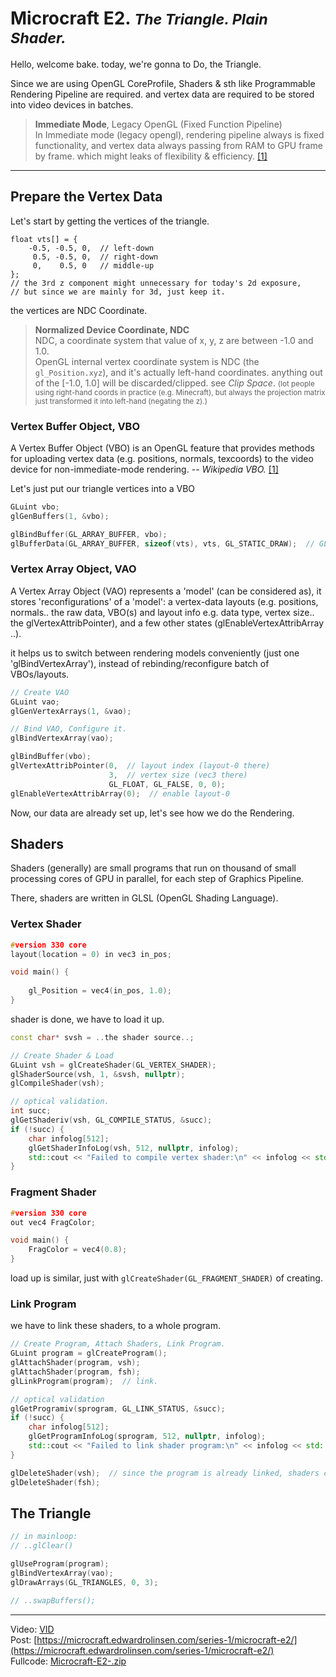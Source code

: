 
# Microcraft E2. <small>_The Triangle. Plain Shader._</small>

Hello, welcome bake. today, we're gonna to Do, the Triangle.

Since we are using OpenGL CoreProfile, Shaders & sth like Programmable Rendering Pipeline are required.
and vertex data are required to be stored into video devices in batches.

> **Immediate Mode**, Legacy OpenGL (Fixed Function Pipeline)  
> In Immediate mode (legacy opengl), rendering pipeline always is fixed functionality, 
> and vertex data always passing from RAM to GPU frame by frame. which might leaks of flexibility & efficiency.
> [[1]](https://www.khronos.org/opengl/wiki/Legacy_OpenGL)

---

## Prepare the Vertex Data

Let's start by getting the vertices of the triangle.
```
float vts[] = {
    -0.5, -0.5, 0,  // left-down
     0.5, -0.5, 0,  // right-down
     0,    0.5, 0   // middle-up
};
// the 3rd z component might unnecessary for today's 2d exposure, 
// but since we are mainly for 3d, just keep it.
```

the vertices are NDC Coordinate.

> **Normalized Device Coordinate, NDC**  
> NDC, a coordinate system that value of x, y, z are between -1.0 and 1.0.  
> OpenGL internal vertex coordinate system is NDC (the `gl_Position.xyz`), 
> and it's actually left-hand coordinates. anything out of the [-1.0, 1.0] will be discarded/clipped. see _Clip Space_.
> <small>(lot people using right-hand coords in practice (e.g. Minecraft), but always the projection matrix just transformed it into 
> left-hand (negating the z).)</small>  
> 

### Vertex Buffer Object, VBO

A Vertex Buffer Object (VBO) is an OpenGL feature that provides methods
for uploading vertex data (e.g. positions, normals, texcoords) to the 
video device for non-immediate-mode rendering. <cite>-- Wikipedia VBO.</cite> [[1]](https://en.wikipedia.org/wiki/Vertex_buffer_object)

Let's just put our triangle vertices into a VBO
```cpp
GLuint vbo;
glGenBuffers(1, &vbo);

glBindBuffer(GL_ARRAY_BUFFER, vbo);
glBufferData(GL_ARRAY_BUFFER, sizeof(vts), vts, GL_STATIC_DRAW);  // GL_STATIC_DRAW: store to less-modifies storage area.
```

### Vertex Array Object, VAO
A Vertex Array Object (VAO) represents a 'model' (can be considered as), it stores 'reconfigurations' of a 'model': 
a vertex-data layouts (e.g. positions, normals.. the raw data, VBO(s) and layout info e.g. data type, vertex size.. the glVertexAttribPointer), and a few other states (glEnableVertexAttribArray ..).

it helps us to switch between rendering models conveniently (just one 'glBindVertexArray'), instead of rebinding/reconfigure batch of VBOs/layouts.

```cpp
// Create VAO
GLuint vao;             
glGenVertexArrays(1, &vao);  

// Bind VAO, Configure it.
glBindVertexArray(vao); 

glBindBuffer(vbo);
glVertexAttribPointer(0,  // layout index (layout-0 there)
                      3,  // vertex size (vec3 there)
                      GL_FLOAT, GL_FALSE, 0, 0);
glEnableVertexAttribArray(0);  // enable layout-0
```

Now, our data are already set up, let's see how we do the Rendering.


## Shaders

Shaders (generally) are small programs that run on thousand of small processing cores of 
GPU in parallel, for each step of Graphics Pipeline.

There, shaders are written in GLSL (OpenGL Shading Language).

### Vertex Shader

```cpp
#version 330 core
layout(location = 0) in vec3 in_pos;

void main() {
    
    gl_Position = vec4(in_pos, 1.0);
}
```

shader is done, we have to load it up. 
```cpp
const char* svsh = ..the shader source..;

// Create Shader & Load
GLuint vsh = glCreateShader(GL_VERTEX_SHADER);
glShaderSource(vsh, 1, &svsh, nullptr);
glCompileShader(vsh);

// optical validation.
int succ;
glGetShaderiv(vsh, GL_COMPILE_STATUS, &succ);
if (!succ) {
    char infolog[512];
    glGetShaderInfoLog(vsh, 512, nullptr, infolog);
    std::cout << "Failed to compile vertex shader:\n" << infolog << std::endl;
}
```

### Fragment Shader

```cpp
#version 330 core
out vec4 FragColor;

void main() {
    FragColor = vec4(0.8);
}
```
load up is similar, just with `glCreateShader(GL_FRAGMENT_SHADER)` of creating.

### Link Program
we have to link these shaders, to a whole program.
```cpp
// Create Program, Attach Shaders, Link Program.
GLuint program = glCreateProgram();
glAttachShader(program, vsh);
glAttachShader(program, fsh);
glLinkProgram(program);  // link.

// optical validation
glGetProgramiv(sprogram, GL_LINK_STATUS, &succ);  
if (!succ) {
    char infolog[512];
    glGetProgramInfoLog(sprogram, 512, nullptr, infolog);
    std::cout << "Failed to link shader program:\n" << infolog << std::endl;
}

glDeleteShader(vsh);  // since the program is already linked, shaders can be delete.
glDeleteShader(fsh);
```

## The Triangle
```cpp
// in mainloop:
// ..glClear()

glUseProgram(program);
glBindVertexArray(vao);
glDrawArrays(GL_TRIANGLES, 0, 3);

// ..swapBuffers();
```


----

Video: [VID](https://www.youtube.com/watch?v=)  
Post: [https://microcraft.edwardrolinsen.com/series-1/microcraft-e2/](https://microcraft.edwardrolinsen.com/series-1/microcraft-e2/)    
Fullcode: [Microcraft-E2-.zip]()